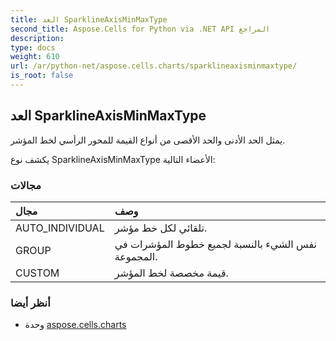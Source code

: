 ```yaml
---
title: العد SparklineAxisMinMaxType
second_title: Aspose.Cells for Python via .NET API المراجع
description:
type: docs
weight: 610
url: /ar/python-net/aspose.cells.charts/sparklineaxisminmaxtype/
is_root: false
---
```

##  العد SparklineAxisMinMaxType
يمثل الحد الأدنى والحد الأقصى من أنواع القيمة للمحور الرأسي لخط المؤشر.



يكشف نوع SparklineAxisMinMaxType الأعضاء التالية:

###  مجالات
| مجال| وصف|
| :- | :- |
| AUTO_INDIVIDUAL | تلقائي لكل خط مؤشر.|
| GROUP | نفس الشيء بالنسبة لجميع خطوط المؤشرات في المجموعة.|
| CUSTOM | قيمة مخصصة لخط المؤشر.|



###  أنظر أيضا
* وحدة [aspose.cells.charts](..)
